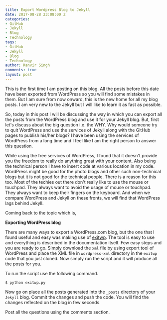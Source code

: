 ```yaml
---
title: Export Wordpress Blog to Jekyll
date: 2017-08-28 23:08:00 Z
categories:
- GitHub
- Jekyll
- Blog
- Technology
tags:
- GitHub
- Jekyll
- Blog
- Technology
author: Ranvir Singh
comments: true
layout: post
---
```


This is the first time I am posting on this blog. All the posts before this date have been exported from WordPress so you will find some mistakes in them. But I am sure from now onward, this is the new home for all my blog posts. I am very new to the Jekyll but I will like to learn it as fast as possible.

So, today in this post I will be discussing the way in which you can export all the posts from the WordPress blog and use it for your Jekyll blog. But, first let's discuss about the big question i.e. the WHY. Why would someone try to quit WordPress and use the services of Jekyll along with the GitHub pages to publish his/her blogs? I have been using the services of WordPress from a long time and I feel like I am the right person to answer this question.

While using the free services of WordPress, I found that it doesn't provide you the freedom to really do anything great with your content. Also being the technical person I have to insert code at various location in my code. WordPress might be good for the photo blogs and other such non-technical blogs but it is not good for the technical people. There is a reason for this too. Most of the techies out there don't really like to use the mouse or touchpad. They always want to avoid the usage of mouse or touchpad. They always want to keep their fingers on the keyboard. And when we compare WordPress and Jekyll on these fronts, we will find that WordPress lags behind Jekyll.

Coming back to the topic which is,

**Exporting WordPress blog**

There are many ways to export a WordPress.com blog, but the one that I found useful and easy was making use of [exitwp](https://github.com/thomasf/exitwp). The tool is easy to use and everything is described in the documentation itself. Few easy steps and you are ready to go. Simply download the `xml` file by using export tool of WordPress and place the XML file in `wordpress-xml` directory in the `exitwp` code that you just cloned. Now simply run the script and it will produce all the posts for you.

To run the script use the following command.

```
$ python exitwp.py
```

Now go on place all the posts generated into the `_posts` directory of your `Jekyll` blog. Commit the changes and push the code. You will find the changes reflected on the blog in few seconds.

Post all the questions using the comments section.

